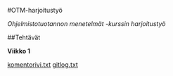 #OTM-harjoitustyö

*Ohjelmistotuotannon menetelmät -kurssin harjoitustyö*

##Tehtävät

**Viikko 1**

[komentorivi.txt](https://github.com/Mustekala/otm-harjoitustyo/blob/master/laskarit/viikko1/komentorivi.txt)
[gitlog.txt](https://github.com/Mustekala/otm-harjoitustyo/blob/master/laskarit/viikko1/gitlog.txt)
